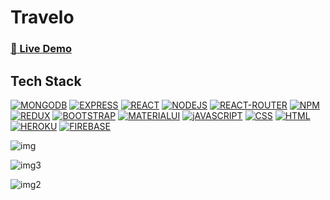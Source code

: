 # Travelo

 ### <a href="https://travelo-v4.web.app/" class="fab fa-twitter" target="_blank"> 🚀 Live Demo</a>

## Tech Stack

[![MONGODB](https://img.shields.io/badge/MongoDB-4EA94B?style=for-the-badge&logo=mongodb&logoColor=white)](https://www.mongodb.com/docs/)
[![EXPRESS](	https://img.shields.io/badge/Express.js-000000?style=for-the-badge&logo=express&logoColor=white)](https://dev.to/sks147/getting-started-with-express-p9i)
[![REACT](https://img.shields.io/badge/React-20232A?style=for-the-badge&logo=react&logoColor=61DAFB)](https://reactjs.org/)
[![NODEJS](https://dev.to/sks147/getting-started-with-express-p9i)](https://nodejs.org/en/docs/)
[![REACT-ROUTER](https://img.shields.io/badge/React_Router-CA4245?style=for-the-badge&logo=react-router&logoColor=white)](https://v5.reactrouter.com/web/guides/quick-start)
[![NPM](https://img.shields.io/badge/npm-CB3837?style=for-the-badge&logo=npm&logoColor=white)](https://www.npmjs.com/)
[![REDUX](https://img.shields.io/badge/Redux-593D88?style=for-the-badge&logo=redux&logoColor=white)](https://react-redux.js.org/)
[![BOOTSTRAP](https://img.shields.io/badge/Bootstrap-563D7C?style=for-the-badge&logo=bootstrap&logoColor=white)](https://getbootstrap.com/)
[![MATERIALUI](https://img.shields.io/badge/Material%20UI-007FFF?style=for-the-badge&logo=mui&logoColor=white)](https://mui.com/)
[![jAVASCRIPT](https://img.shields.io/badge/JavaScript-323330?style=for-the-badge&logo=javascript&logoColor=F7DF1E)](https://developer.mozilla.org/en-US/docs/Web/JavaScript)
[![CSS](https://img.shields.io/badge/CSS3-1572B6?style=for-the-badge&logo=css3&logoColor=white)](https://www.w3schools.com/css/)
[![HTML](https://img.shields.io/badge/HTML5-E34F26?style=for-the-badge&logo=html5&logoColor=white)](https://www.w3schools.com/html/)
[![HEROKU](https://img.shields.io/badge/Heroku-430098?style=for-the-badge&logo=heroku&logoColor=white)](https://devcenter.heroku.com/)
[![FIREBASE](https://img.shields.io/badge/https://www.svgrepo.com/show/331337/cloudflare.svg?style=for-the-badge&logo=Cloudflare&logoColor=white)](https://firebase.google.com/docs)



![img](https://user-images.githubusercontent.com/77429211/168120717-5504fa5f-eb58-4ede-aec0-14e0689c3281.png)



![img3](https://user-images.githubusercontent.com/77429211/168121370-7b7a5b9e-b591-43eb-ae6e-752bb2bb22c1.png)



![img2](https://user-images.githubusercontent.com/77429211/168120813-570a20fd-2418-4b1a-922f-70ed6691556b.png)

